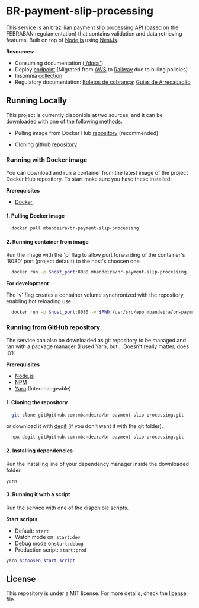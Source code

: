 # BR-payment-slip-processing

This service is an brazillian payment slip processing API (based on the FEBRABAN regulamentation) that contains validation and data retrieving features. Built on top of [Node.js](https://nodejs.org/en/) using [NestJs](https://nestjs.com/).

**Resources:**

- Consuming documentation (['/docs'](https://mbandeira-br-payment-slip-processing-production.up.railway.app/docs/))
- Deploy [endpoint](https://mbandeira-br-payment-slip-processing-production.up.railway.app) (Migrated from [AWS](https://aws.amazon.com/) to [Railway](https://railway.app/) due to billing policies)
- Insomnia [collection](/assets/Insomnia_collection.json)
- Regulatory documentation: [Boletos de cobrança](https://storage.googleapis.com/slite-api-files-production/files/b8def5e9-f732-4749-88ea-25270cb71c4d/Titulo.pdf); [Guias de Arrecadação](https://storage.googleapis.com/slite-api-files-production/files/222c4ec7-9056-4149-aa42-e66b135f523a/Convenio.pdf)



## Running Locally

This project is currently disponible at two sources, and it can be downloaded with one of the following methods:

- Pulling image from Docker Hub [repository](https://hub.docker.com/repository/docker/mbandeira/br-payment-slip-processing) (recommended)

- Cloning github [repository](https://github.com/mb4ndeira/BR-payment-slip-processing)

### Running with Docker image 

You can download and run a container from the latest image of the project Docker Hub repository. To start make sure you have these installed:

**Prerequisites**

- [Docker](https://www.docker.com/get-started/)

#### 1. Pulling Docker image

```bash
  docker pull mbandeira/br-payment-slip-processing
```

#### 2. Running container from image

Run the image with the 'p' flag to allow port forwarding of the container's '8080' port (project default) to the host's choosen one.

```bash
  docker run -p $host_port:8080 mbandeira/br-payment-slip-processing
```

**For development**

 The 'v' flag creates a container volume synchronized with the repository, enabling hot reloading use.

```bash
  docker run -p $host_port:8080 -v $PWD:/usr/src/app mbandeira/br-payment-slip-processing
```

### Running from GitHub repository 

The service can also be downloaded as git repository to be managed and ran with a package manager (I used Yarn, but... Doesn't really matter, does it?):

**Prerequisites**

- [Node.js](https://nodejs.org/en/)
- [NPM](https://www.npmjs.com/)
- [Yarn](https://yarnpkg.com/) (Interchangeable)

#### 1. Cloning the repository

```bash
  git clone git@github.com:mbandeira/br-payment-slip-processing.git
```

or download it with [degit](https://github.com/Rich-Harris/degit) (if you don't want it with the git folder).

```bash
  npx degit git@github.com:mbandeira/br-payment-slip-processing.git
```

#### 2. Installing dependencies

Run the installing line of your dependency manager inside the downloaded folder. 

```bash
yarn
```

#### 3. Running it with a script

Run the service with one of the disponible scripts.

**Start scripts**

- Default: `start`
- Watch mode on: `start:dev` 
- Debug mode on`start:debug`
- Production script: `start:prod`

```bash 
yarn $choosen_start_script
```

## License

This repository is under a MIT license. For more details, check the [license](LICENSE.md) file.

